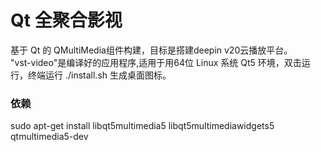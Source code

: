 # Qt 全聚合影视
基于 Qt 的 QMultiMedia组件构建，目标是搭建deepin v20云播放平台。  
"vst-video"是编译好的应用程序,适用于用64位 Linux 系统 Qt5 环境，双击运行，终端运行 ./install.sh 生成桌面图标。  
### 依赖  
sudo apt-get install libqt5multimedia5 libqt5multimediawidgets5 qtmultimedia5-dev





